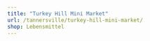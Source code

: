 ```yaml
---
title: "Turkey Hill Mini Market"
url: /tannersville/turkey-hill-mini-market/
shop: Lebensmittel
---
```

